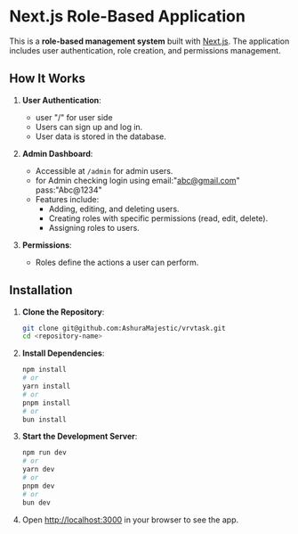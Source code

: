 
# Next.js Role-Based Application

This is a **role-based management system** built with [Next.js](https://nextjs.org/). The application includes user authentication, role creation, and permissions management.

## How It Works

1. **User Authentication**:
   - user "/" for user side
   - Users can sign up and log in.
   - User data is stored in the database.

3. **Admin Dashboard**:
   - Accessible at `/admin` for admin users.
   - for Admin checking login using email:"abc@gmail.com" pass:"Abc@1234"
   - Features include:
     - Adding, editing, and deleting users.
     - Creating roles with specific permissions (read, edit, delete).
     - Assigning roles to users.

4. **Permissions**:
   - Roles define the actions a user can perform.

## Installation

1. **Clone the Repository**:

   ```bash
   git clone git@github.com:AshuraMajestic/vrvtask.git
   cd <repository-name>
   ```

2. **Install Dependencies**:

   ```bash
   npm install
   # or
   yarn install
   # or
   pnpm install
   # or
   bun install
   ```

3. **Start the Development Server**:

   ```bash
   npm run dev
   # or
   yarn dev
   # or
   pnpm dev
   # or
   bun dev
   ```

4. Open [http://localhost:3000](http://localhost:3000) in your browser to see the app.
